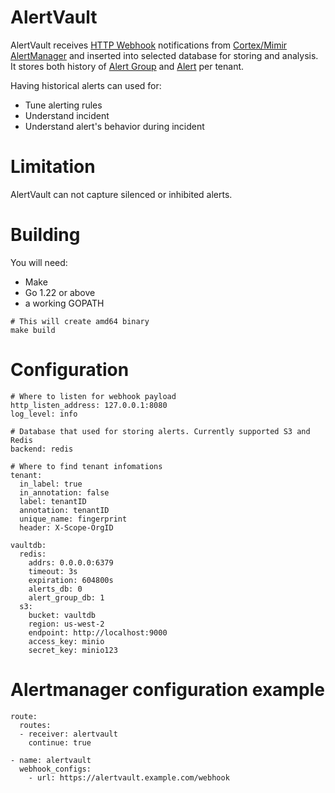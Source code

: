 # AlertVault
AlertVault receives [HTTP Webhook](https://prometheus.io/docs/alerting/configuration/#webhook-receiver-%3Cwebhook_config%3E) notifications from [Cortex/Mimir AlertManager](https://github.com/cortexproject) and inserted into selected database for storing and analysis.
It stores both history of [Alert Group](https://github.com/prometheus/alertmanager) and [Alert](https://github.com/prometheus/alertmanager) per tenant.

Having historical alerts can used for:
- Tune alerting rules
- Understand incident
- Understand alert's behavior during incident

# Limitation
AlertVault can not capture silenced or inhibited alerts.  

# Building
You will need:  
- Make
- Go 1.22 or above
- a working GOPATH

```
# This will create amd64 binary 
make build
```
# Configuration
```
# Where to listen for webhook payload
http_listen_address: 127.0.0.1:8080 
log_level: info

# Database that used for storing alerts. Currently supported S3 and Redis
backend: redis

# Where to find tenant infomations
tenant:
  in_label: true
  in_annotation: false
  label: tenantID
  annotation: tenantID
  unique_name: fingerprint
  header: X-Scope-OrgID

vaultdb:
  redis:
    addrs: 0.0.0.0:6379
    timeout: 3s
    expiration: 604800s
    alerts_db: 0
    alert_group_db: 1
  s3:
    bucket: vaultdb
    region: us-west-2
    endpoint: http://localhost:9000
    access_key: minio
    secret_key: minio123
```
# Alertmanager configuration example

```
route:
  routes:
  - receiver: alertvault
    continue: true

- name: alertvault
  webhook_configs:
    - url: https://alertvault.example.com/webhook
```
